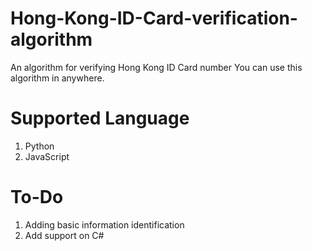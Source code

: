 # Hong-Kong-ID-Card-verification-algorithm
An algorithm for verifying Hong Kong ID Card number
You can use this algorithm in anywhere.

# Supported Language
1. Python
2. JavaScript

# To-Do
1. Adding basic information identification
2. Add support on C#
